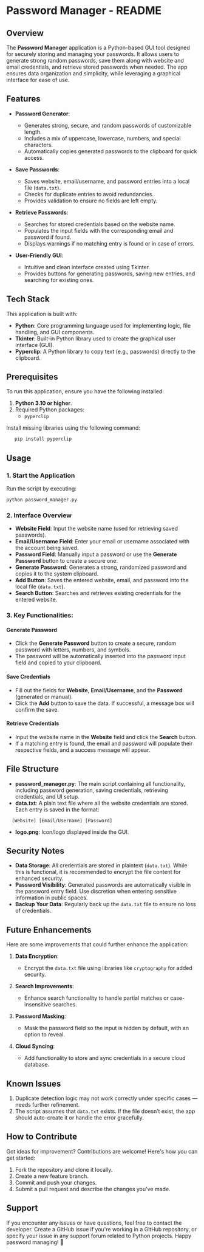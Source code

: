 # Password Manager - README
## Overview
The **Password Manager** application is a Python-based GUI tool designed for securely storing and managing your passwords. It allows users to generate strong random passwords, save them along with website and email credentials, and retrieve stored passwords when needed. The app ensures data organization and simplicity, while leveraging a graphical interface for ease of use.
## Features
- **Password Generator**:
    - Generates strong, secure, and random passwords of customizable length.
    - Includes a mix of uppercase, lowercase, numbers, and special characters.
    - Automatically copies generated passwords to the clipboard for quick access.

- **Save Passwords**:
    - Saves website, email/username, and password entries into a local file (`data.txt`).
    - Checks for duplicate entries to avoid redundancies.
    - Provides validation to ensure no fields are left empty.

- **Retrieve Passwords**:
    - Searches for stored credentials based on the website name.
    - Populates the input fields with the corresponding email and password if found.
    - Displays warnings if no matching entry is found or in case of errors.

- **User-Friendly GUI**:
    - Intuitive and clean interface created using Tkinter.
    - Provides buttons for generating passwords, saving new entries, and searching for existing ones.

## Tech Stack
This application is built with:
- **Python**: Core programming language used for implementing logic, file handling, and GUI components.
- **Tkinter**: Built-in Python library used to create the graphical user interface (GUI).
- **Pyperclip**: A Python library to copy text (e.g., passwords) directly to the clipboard.

## Prerequisites
To run this application, ensure you have the following installed:
1. **Python 3.10 or higher**.
2. Required Python packages:
    - `pyperclip`

Install missing libraries using the following command:
``` bash
   pip install pyperclip
```
## Usage
### 1. Start the Application
Run the script by executing:
``` bash
python password_manager.py
```
### 2. Interface Overview
- **Website Field**: Input the website name (used for retrieving saved passwords).
- **Email/Username Field**: Enter your email or username associated with the account being saved.
- **Password Field**: Manually input a password or use the **Generate Password** button to create a secure one.
- **Generate Password**: Generates a strong, randomized password and copies it to the system clipboard.
- **Add Button**: Saves the entered website, email, and password into the local file (`data.txt`).
- **Search Button**: Searches and retrieves existing credentials for the entered website.

### 3. Key Functionalities:
#### Generate Password
- Click the **Generate Password** button to create a secure, random password with letters, numbers, and symbols.
- The password will be automatically inserted into the password input field and copied to your clipboard.

#### Save Credentials
- Fill out the fields for **Website**, **Email/Username**, and the **Password** (generated or manual).
- Click the **Add** button to save the data. If successful, a message box will confirm the save.

#### Retrieve Credentials
- Input the website name in the **Website** field and click the **Search** button.
- If a matching entry is found, the email and password will populate their respective fields, and a success message will appear.

## File Structure
- **password_manager.py**: The main script containing all functionality, including password generation, saving credentials, retrieving credentials, and UI setup.
- **data.txt**: A plain text file where all the website credentials are stored. Each entry is saved in the format:
``` 
  [Website] [Email/Username] [Password]
```
- **logo.png**: Icon/logo displayed inside the GUI.

## Security Notes
- **Data Storage**: All credentials are stored in plaintext (`data.txt`). While this is functional, it is recommended to encrypt the file content for enhanced security.
- **Password Visibility**: Generated passwords are automatically visible in the password entry field. Use discretion when entering sensitive information in public spaces.
- **Backup Your Data**: Regularly back up the `data.txt` file to ensure no loss of credentials.

## Future Enhancements
Here are some improvements that could further enhance the application:
1. **Data Encryption**:
    - Encrypt the `data.txt` file using libraries like `cryptography` for added security.

2. **Search Improvements**:
    - Enhance search functionality to handle partial matches or case-insensitive searches.

3. **Password Masking**:
    - Mask the password field so the input is hidden by default, with an option to reveal.

4. **Cloud Syncing**:
    - Add functionality to store and sync credentials in a secure cloud database.

## Known Issues
1. Duplicate detection logic may not work correctly under specific cases — needs further refinement.
2. The script assumes that `data.txt` exists. If the file doesn’t exist, the app should auto-create it or handle the error gracefully.

## How to Contribute
Got ideas for improvement? Contributions are welcome! Here's how you can get started:
1. Fork the repository and clone it locally.
2. Create a new feature branch.
3. Commit and push your changes.
4. Submit a pull request and describe the changes you've made.

## Support
If you encounter any issues or have questions, feel free to contact the developer. Create a GitHub issue if you're working in a GitHub repository, or specify your issue in any support forum related to Python projects.
Happy password managing! 🚀
